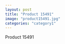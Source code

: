 ```yaml
---
layout: post
title: "Product 15491"
image: "product15491.jpg"
categories: "category1"
---
```

Product 15491
